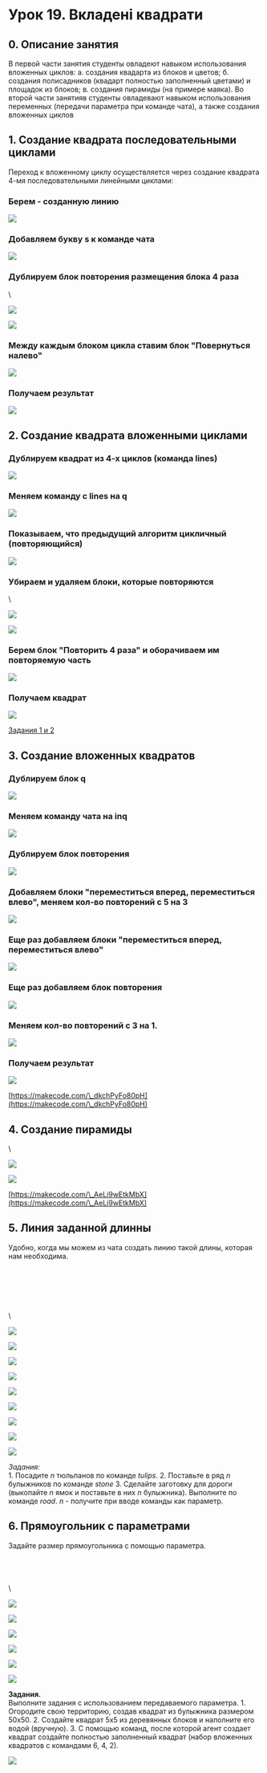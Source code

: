 # Урок 19. Вкладені квадрати

## 0. Описание занятия

В первой части занятия студенты овладеют навыком использования вложенных циклов: а. создания квадарта из блоков и цветов; б. создания полисадников (квадарт полностью заполненный цветами) и площадок из блоков; в. создания пирамиды (на примере маяка). Во второй части занятияв студенты овладевают навыком использования переменных (передачи параметра при команде чата), а также создания вложенных циклов

## 1. Создание квадрата последовательными циклами

Переход к вложенному циклу осуществляется через создание квадрата 4-мя последовательными линейными циклами:

### Берем - созданную линию

![](<../../.gitbook/assets/Minecraft Education Edition (1).jpg>)

### Добавляем букву s к команде чата

![](<../../.gitbook/assets/Minecraft Education Edition1 (3).jpg>)

### Дублируем блок повторения размещения блока 4 раза

\


![](<../../.gitbook/assets/Minecraft Education Edition2 (3).jpg>)

![](<../../.gitbook/assets/Minecraft Education Edition3 (3).jpg>)

### Между каждым блоком цикла ставим блок "Повернуться налево"

![](<../../.gitbook/assets/Minecraft Education Edition4 (3).jpg>)

### Получаем результат

![](<../../.gitbook/assets/Minecraft Education Edition5 (3).jpg>)

## 2. Создание квадрата вложенными циклами

### Дублируем квадрат из 4-х циклов (команда lines)

![](<../../.gitbook/assets/Minecraft Education Edition (2).jpg>)

### Меняем команду с lines на q

![](<../../.gitbook/assets/Minecraft Education Edition1 (4).jpg>)

### Показываем, что предыдущий алгоритм цикличный (повторяющийся)

![](<../../.gitbook/assets/Minecraft Education Edition2 (4).jpg>)

### Убираем и удаляем блоки, которые повторяются

\


![](<../../.gitbook/assets/Minecraft Education Edition3 (4).jpg>)

![](<../../.gitbook/assets/Minecraft Education Edition4 (4).jpg>)

### Берем блок "Повторить 4 раза" и оборачиваем им повторяемую часть

![](<../../.gitbook/assets/Minecraft Education Edition5 (4).jpg>)

### Получаем квадрат

![](<../../.gitbook/assets/Minecraft Education Edition6 (3).jpg>)

[Задания 1 и 2](https://makecode.com/\_AgviCpRy52pP)

## 3. Создание вложенных квадратов

### Дублируем блок q

![](<../../.gitbook/assets/Minecraft Education Edition (5).jpg>)

### Меняем команду чата на inq

![](<../../.gitbook/assets/Minecraft Education Edition1 (7).jpg>)

### Дублируем блок повторения

![](<../../.gitbook/assets/Minecraft Education Edition2 (6).jpg>)

### Добавляем блоки "переместиться вперед, переместиться влево", меняем кол-во повторений с 5 на 3

![](<../../.gitbook/assets/Minecraft Education Edition3 (6).jpg>)

### Еще раз добавляем блоки "переместиться вперед, переместиться влево"

![](<../../.gitbook/assets/Minecraft Education Edition4 (6).jpg>)

### Еще раз добавляем блок повторения

![](<../../.gitbook/assets/Minecraft Education Edition5 (6).jpg>)

### Меняем кол-во повторений с 3 на 1.

![](<../../.gitbook/assets/Minecraft Education Edition6 (4).jpg>)

### Получаем результат

![](<../../.gitbook/assets/Minecraft Education Edition7 (3).jpg>)

[https://makecode.com/\_dkchPyFo80pH](https://makecode.com/\_dkchPyFo80pH)

## 4. Создание пирамиды

\


![](<../../.gitbook/assets/Minecraft Education Edition (3).jpg>)

![](<../../.gitbook/assets/Minecraft Education Edition1 (5).jpg>)

[https://makecode.com/\_AeLi9wEtkMbX](https://makecode.com/\_AeLi9wEtkMbX)

## 5. Линия заданной длинны

Удобно, когда мы можем из чата создать линию такой длины, которая нам необходима. \
\
\
\
\
\
\
\


![](<../../.gitbook/assets/Minecraft Education Edition.jpg>)

![](<../../.gitbook/assets/Minecraft Education Edition1 (2).jpg>)

![](<../../.gitbook/assets/Minecraft Education Edition2 (2).jpg>)

![](<../../.gitbook/assets/Minecraft Education Edition3 (2).jpg>)

![](<../../.gitbook/assets/Minecraft Education Edition4 (2).jpg>)

![](<../../.gitbook/assets/Minecraft Education Edition5 (2).jpg>)

![](<../../.gitbook/assets/Minecraft Education Edition6 (2).jpg>)

![](<../../.gitbook/assets/Minecraft Education Edition7 (2).jpg>)

![](<../../.gitbook/assets/Minecraft Education Edition8 (2).jpg>)

_Задания:_\
1\. Посадите _n_ тюльпанов по команде _tulips_. 2. Поставьте в ряд _n_ булыжников по команде _stone_ 3. Сделайте заготовку для дороги (выкопайте _n_ ямок и поставьте в них _n_ булыжника). Выполните по команде _road_. _n_ - получите при вводе команды как параметр.

## 6. Прямоугольник c параметрами

Задайте размер прямоугольника с помощью параметра.\
\
\
\
\
\


![](<../../.gitbook/assets/Minecraft Education Edition (4).jpg>)

![](<../../.gitbook/assets/Minecraft Education Edition1 (6).jpg>)

![](<../../.gitbook/assets/Minecraft Education Edition2 (5).jpg>)

![](<../../.gitbook/assets/Minecraft Education Edition3 (5).jpg>)

![](<../../.gitbook/assets/Minecraft Education Edition4 (5).jpg>)

![](<../../.gitbook/assets/Minecraft Education Edition5 (5).jpg>)

**Задания.**\
Выполните задания с использованием передаваемого параметра. 1. Огородите свою территорию, создав квадрат из булыжника размером 50х50. 2. Создайте квадрат 5х5 из деревянных блоков и наполните его водой (вручную). 3. С помощью команд, после которой агент создает квадрат создайте полностью заполненный квадрат (набор вложенных квадратов с командами 6, 4, 2).&#x20;

![](../../.gitbook/assets/q642.jpg)
